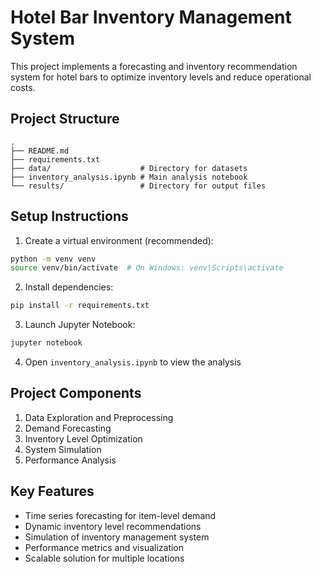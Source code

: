 # Hotel Bar Inventory Management System

This project implements a forecasting and inventory recommendation system for hotel bars to optimize inventory levels and reduce operational costs.

## Project Structure
```
.
├── README.md
├── requirements.txt
├── data/                    # Directory for datasets
├── inventory_analysis.ipynb # Main analysis notebook
└── results/                 # Directory for output files
```

## Setup Instructions

1. Create a virtual environment (recommended):
```bash
python -m venv venv
source venv/bin/activate  # On Windows: venv\Scripts\activate
```

2. Install dependencies:
```bash
pip install -r requirements.txt
```

3. Launch Jupyter Notebook:
```bash
jupyter notebook
```

4. Open `inventory_analysis.ipynb` to view the analysis

## Project Components

1. Data Exploration and Preprocessing
2. Demand Forecasting
3. Inventory Level Optimization
4. System Simulation
5. Performance Analysis

## Key Features

- Time series forecasting for item-level demand
- Dynamic inventory level recommendations
- Simulation of inventory management system
- Performance metrics and visualization
- Scalable solution for multiple locations 